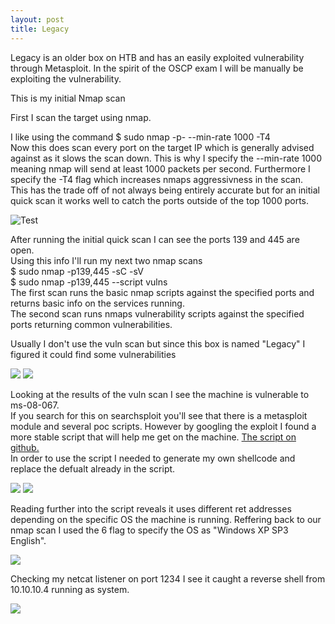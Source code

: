 ```yaml
---
layout: post
title: Legacy
---
```


<p class="message">
  Legacy is an older box on HTB and has an easily exploited vulnerability through Metasploit. In the spirit of the OSCP exam I will be manually be exploiting the vulnerability. 
</p>

<!-- Initial Enum -->
This is my initial Nmap scan

First I scan the target using nmap.

I like using the command $ sudo nmap -p- --min-rate 1000 -T4 <ip>\
Now this does scan every port on the target IP which is generally advised against as it slows the scan down. This is why I specify the --min-rate 1000 meaning nmap will send at least 1000 packets per second. Furthermore I specify the -T4 flag which increases nmaps aggressivness in the scan.\
This has the trade off of not always being entirely accurate but for an initial quick scan it works well to catch the ports outside of the top 1000 ports. 

<img src="https://raw.githubusercontent.com/lukej2680/lukej2680.github.io/master/_images/legacy/Legacy_nmap_scan.png" alt="Test">
<!-- ![Initial Scan](https://lukej2680.github.io/master/_images/legacy/Legacy_nmap_scan.png "Initial Scan") -->

After running the initial quick scan I can see the ports 139 and 445 are open.\
Using this info I'll run my next two nmap scans\
$ sudo nmap -p139,445 -sC -sV <ip>\
$ sudo nmap -p139,445 --script vulns <ip>\
The first scan runs the basic nmap scripts against the specified ports and returns basic info on the services running.\
The second scan runs nmaps vulnerability scripts against the specified ports returning common vulnerabilities.
<p class="message"> Usually I don't use the vuln scan but since this box is named "Legacy" I figured it could find some vulnerabilities</p>

<img src="https://raw.githubusercontent.com/lukej2680/lukej2680.github.io/master/_images/legacy/legacy_nmap_script_scan.png">
<img src="https://raw.githubusercontent.com/lukej2680/lukej2680.github.io/master/_images/legacy/legacy_nmap_vuln_scan.png">

Looking at the results of the vuln scan I see the machine is vulnerable to ms-08-067.\
If you search for this on searchsploit you'll see that there is a metasploit module and several poc scripts. However by googling the exploit I found a more stable script that will help me get on the machine. <a href="https://github.com/jivoi/pentest/blob/master/exploit_win/ms08-067.py">The script on github.</a>\
In order to use the script I needed to generate my own shellcode and replace the defualt already in the script.

<img src="https://raw.githubusercontent.com/lukej2680/lukej2680.github.io/master/_images/legacy/payload.png" >
<img src="https://raw.githubusercontent.com/lukej2680/lukej2680.github.io/master/_images/legacy/modify_script.png">

Reading further into the script reveals it uses different ret addresses depending on the specific OS the machine is running. Reffering back to our nmap scan I used the 6 flag to specify the OS as "Windows XP SP3 English".

<img src="https://raw.githubusercontent.com/lukej2680/lukej2680.github.io/master/_images/legacy/script_args.png">

Checking my netcat listener on port 1234 I see it caught a reverse shell from 10.10.10.4 running as system. 

<img src="https://raw.githubusercontent.com/lukej2680/lukej2680.github.io/master/_images/legacy/ipconfig.png">
